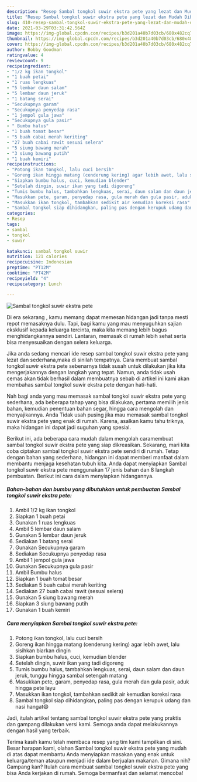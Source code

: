 ```yaml
---
description: "Resep Sambal tongkol suwir ekstra pete yang lezat dan Mudah Dibuat"
title: "Resep Sambal tongkol suwir ekstra pete yang lezat dan Mudah Dibuat"
slug: 410-resep-sambal-tongkol-suwir-ekstra-pete-yang-lezat-dan-mudah-dibuat
date: 2021-03-29T03:31:42.564Z
image: https://img-global.cpcdn.com/recipes/b3d201a40b7d03cb/680x482cq70/sambal-tongkol-suwir-ekstra-pete-foto-resep-utama.jpg
thumbnail: https://img-global.cpcdn.com/recipes/b3d201a40b7d03cb/680x482cq70/sambal-tongkol-suwir-ekstra-pete-foto-resep-utama.jpg
cover: https://img-global.cpcdn.com/recipes/b3d201a40b7d03cb/680x482cq70/sambal-tongkol-suwir-ekstra-pete-foto-resep-utama.jpg
author: Bobby Goodman
ratingvalue: 4
reviewcount: 9
recipeingredient:
- "1/2 kg ikan tongkol"
- "1 buah petai"
- "1 ruas lengkuas"
- "5 lembar daun salam"
- "5 lembar daun jeruk"
- "1 batang serai"
- "Secukupnya garam"
- "Secukupnya penyedap rasa"
- "1 jempol gula jawa"
- "Secukupnya gula pasir"
- " Bumbu halus"
- "1 buah tomat besar"
- "5 buah cabai merah keriting"
- "27 buah cabai rawit sesuai selera"
- "5 siung bawang merah"
- "3 siung bawang putih"
- "1 buah kemiri"
recipeinstructions:
- "Potong ikan tongkol, lalu cuci bersih"
- "Goreng ikan hingga matang (cenderung kering) agar lebih awet, lalu sisihkan biarkan dingin"
- "Siapkan bumbu halus, cuci, kemudian blender"
- "Setelah dingin, suwir ikan yang tadi digoreng"
- "Tumis bumbu halus, tambahkan lengkuas, serai, daun salam dan daun jeruk, tunggu hingga sambal setengah matang"
- "Masukkan pete, garam, penyedap rasa, gula merah dan gula pasir, aduk hingga pete layu"
- "Masukkan ikan tongkol, tambahkan sedikit air kemudian koreksi rasa"
- "Sambal tongkol siap dihidangkan, paling pas dengan kerupuk udang dan nasi hangat😄"
categories:
- Resep
tags:
- sambal
- tongkol
- suwir

katakunci: sambal tongkol suwir 
nutrition: 121 calories
recipecuisine: Indonesian
preptime: "PT12M"
cooktime: "PT42M"
recipeyield: "4"
recipecategory: Lunch

---
```



![Sambal tongkol suwir ekstra pete](https://img-global.cpcdn.com/recipes/b3d201a40b7d03cb/680x482cq70/sambal-tongkol-suwir-ekstra-pete-foto-resep-utama.jpg)

Di era  sekarang , kamu memang dapat memesan hidangan jadi tanpa mesti repot memasaknya dulu. Tapi, bagi kamu yang mau menyuguhkan sajian eksklusif kepada keluarga tercinta, maka kita memang lebih bagus menghidangkannya sendiri. Lantaran, memasak di rumah lebih sehat serta bisa menyesuaikan dengan selera keluarga.

Jika anda sedang mencari ide resep sambal tongkol suwir ekstra pete yang lezat dan sederhana,maka di sinilah tempatnya. Cara membuat sambal tongkol suwir ekstra pete  sebenarnya tidak susah untuk dilakukan jika kita mengerjakannya dengan langkah yang tepat. Namun, anda tidak usah cemas akan tidak berhasil dalam membuatnya 
sebab di artikel ini kami akan membahas sambal tongkol suwir ekstra pete dengan hati-hati.  



Nah bagi anda yang mau memasak sambal tongkol suwir ekstra pete yang sederhana, ada beberapa tahap yang bisa dilakukan, pertama memilih jenis bahan, kemudian penentuan bahan segar, hingga cara mengolah dan menyajikannya. Anda Tidak usah pusing jika mau memasak sambal tongkol suwir ekstra pete yang enak di rumah. Karena, asalkan kamu  tahu triknya, maka hidangan ini dapat jadi suguhan yang spesial.

Berikut ini, ada beberapa cara mudah dalam mengolah caramembuat sambal tongkol suwir ekstra pete yang siap dikreasikan. Sekarang, mari kita coba ciptakan sambal tongkol suwir ekstra pete sendiri di rumah. Tetap dengan bahan yang sederhana, hidangan ini dapat memberi manfaat dalam membantu menjaga kesehatan tubuh kita. Anda dapat menyiapkan Sambal tongkol suwir ekstra pete menggunakan 17 jenis bahan dan 8 langkah pembuatan. Berikut ini cara dalam menyiapkan hidangannya.

<!--inarticleads1-->

##### Bahan-bahan dan bumbu yang dibutuhkan untuk pembuatan Sambal tongkol suwir ekstra pete:

1. Ambil 1/2 kg ikan tongkol
1. Siapkan 1 buah petai
1. Gunakan 1 ruas lengkuas
1. Ambil 5 lembar daun salam
1. Gunakan 5 lembar daun jeruk
1. Sediakan 1 batang serai
1. Gunakan Secukupnya garam
1. Sediakan Secukupnya penyedap rasa
1. Ambil 1 jempol gula jawa
1. Gunakan Secukupnya gula pasir
1. Ambil  Bumbu halus
1. Siapkan 1 buah tomat besar
1. Sediakan 5 buah cabai merah keriting
1. Sediakan 27 buah cabai rawit (sesuai selera)
1. Gunakan 5 siung bawang merah
1. Siapkan 3 siung bawang putih
1. Gunakan 1 buah kemiri




<!--inarticleads2-->

##### Cara menyiapkan Sambal tongkol suwir ekstra pete:

1. Potong ikan tongkol, lalu cuci bersih
1. Goreng ikan hingga matang (cenderung kering) agar lebih awet, lalu sisihkan biarkan dingin
1. Siapkan bumbu halus, cuci, kemudian blender
1. Setelah dingin, suwir ikan yang tadi digoreng
1. Tumis bumbu halus, tambahkan lengkuas, serai, daun salam dan daun jeruk, tunggu hingga sambal setengah matang
1. Masukkan pete, garam, penyedap rasa, gula merah dan gula pasir, aduk hingga pete layu
1. Masukkan ikan tongkol, tambahkan sedikit air kemudian koreksi rasa
1. Sambal tongkol siap dihidangkan, paling pas dengan kerupuk udang dan nasi hangat😄




Jadi, itulah artikel tentang  sambal tongkol suwir ekstra pete  yang praktis dan gampang dilakukan versi kami. Semoga anda dapat melakukannya dengan hasil yang terbaik. 

Terima kasih kamu telah membaca resep yang tim kami tampilkan di sini. Besar harapan kami, olahan  Sambal tongkol suwir ekstra pete yang mudah di atas dapat membantu Anda menyiapkan masakan yang enak untuk keluarga/teman ataupun menjadi ide dalam berjualan makanan. Gimana nih? Gampang kan? Itulah cara membuat sambal tongkol suwir ekstra pete yang bisa Anda kerjakan di rumah. Semoga bermanfaat dan selamat mencoba!

